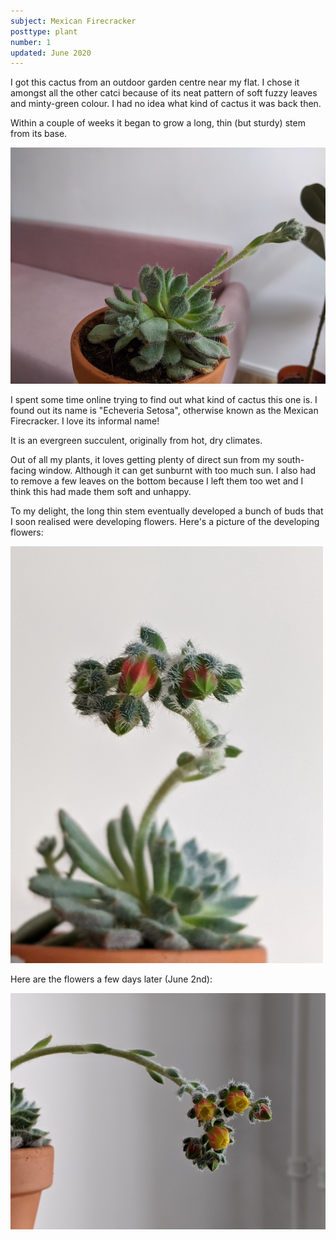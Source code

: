 ```yaml
---
subject: Mexican Firecracker
posttype: plant
number: 1
updated: June 2020
---
```


I got this cactus from an outdoor garden centre near my flat. I chose it amongst all the other catci because of its neat pattern of soft fuzzy leaves and minty-green colour. I had no idea what kind of cactus it was back then.

Within a couple of weeks it began to grow a long, thin (but sturdy) stem from its base. 

<img src="img/mexican-firecracker-sideview.jpg" alt="mexican firecracker cactus and its long thin stem">

I spent some time online trying to find out what kind of cactus this one is. I found out its name is "Echeveria Setosa", otherwise known as the Mexican Firecracker. I love its informal name!

It is an evergreen succulent, originally from hot, dry climates.

Out of all my plants, it loves getting plenty of direct sun from my south-facing window. Although it can get sunburnt with too much sun. I also had to remove a few leaves on the bottom because I left them too wet and I think this had made them soft and unhappy.

To my delight, the long thin stem eventually developed a bunch of buds that I soon realised were developing flowers. Here's a picture of the developing flowers:

<img loading="lazy" src="img/mexican-firecracker.jpg" alt="mexican firecracker cactus and the flowers at the end of its stem">

Here are the flowers a few days later (June 2nd):

<img loading="lazy" src="img/mexican-firecracker-flowers.jpg" alt="mexican firecracker cactus and the flowers at the end of its stem">